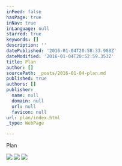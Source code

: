```yaml
---
inFeed: false
hasPage: true
inNav: true
inLanguage: null
starred: true
keywords: []
description: ''
datePublished: '2016-01-04T20:58:33.988Z'
dateModified: '2016-01-04T20:52:59.353Z'
title: Plan
author: []
sourcePath: _posts/2016-01-04-plan.md
published: true
authors: []
publisher:
  name: null
  domain: null
  url: null
  favicon: null
url: plan/index.html
_type: WebPage

---
```

Plan

![](https://the-grid-user-content.s3-us-west-2.amazonaws.com/4f1c9d34-9f56-4bc3-9ef4-037571b6bd84.png)
![](https://the-grid-user-content.s3-us-west-2.amazonaws.com/46ad6305-f581-463d-a68a-73633a7d3cc2.png)
![](https://the-grid-user-content.s3-us-west-2.amazonaws.com/e8fb37f0-2082-4553-ab60-735dbc33367c.png)